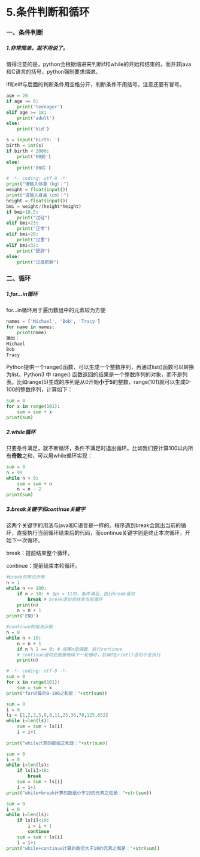 # 5.条件判断和循环

### 一、条件判断

##### 1.非常简单，就不用说了。

值得注意的是，python会根据缩进来判断if和while的开始和结束的，而并非java和C语言的括号，python强制要求缩进。

if和elif与后面的判断条件用空格分开，判断条件不用括号，注意还要有冒号。

```py
age = 20
if age >= 6:
    print('teenager')
elif age >= 18:
    print('adult')
else:
    print('kid')

s = input('birth: ')
birth = int(s)
if birth < 2000:
    print('00前')
else:
    print('00后')
```

```py
# -*- coding: utf-8 -*-
print("请输入体重（kg）：")
weight = float(input())
print("请输入身高（cm）：")
height = float(input())
bmi = weight/(height*height)
if bmi<18.5:
    print("过轻")
elif bmi<23:
    print("正常")
elif bmi<28:
    print("过重")
elif bmi<32:
    print("肥胖")
else:
    print("过度肥胖")
```

### 二、循环

##### 1.for...in循环

for...in循环用于遍历数组中的元素较为方便

```py
names = ['Michael', 'Bob', 'Tracy']
for name in names:
    print(name)
输出：
Michael
Bob
Tracy
```

Python提供一个range\(\)函数，可以生成一个整数序列，再通过list\(\)函数可以转换为list。Python3 中 range\(\) 函数返回的结果是一个整数序列的对象，而不是列表。比如range\(5\)生成的序列是从0开始**小于5**的整数，range\(101\)就可以生成0-100的整数序列，计算如下：

```py
sum = 0
for x in range(101):
    sum = sum + x
print(sum)
```

##### 2.while循环

只要条件满足，就不断循环，条件不满足时退出循环。比如我们要计算100以内所有**奇数**之和，可以用while循环实现：

```py
sum = 0
n = 99
while n > 0:
    sum = sum + n
    n = n - 2
print(sum)
```

##### 3.break关键字和continue关键字

这两个关键字的用法与java和C语言是一样的。程序遇到break会跳出当前的循环，直接执行当前循环结束后的代码，而continue关键字则是终止本次循环，开始下一次循环。

break：提前结束整个循环。

continue：提前结束本轮循环。

```py
#break的用法示例
n = 1
while n <= 100:
    if n > 10: # 当n = 11时，条件满足，执行break语句
        break # break语句会结束当前循环
    print(n)
    n = n + 1
print('END')

#continue的用法示例
n = 0
while n < 10:
    n = n + 1
    if n % 2 == 0: # 如果n是偶数，执行continue
    # continue语句会直接继续下一轮循环，后续的print()语句不会执行
    print(n)
```

```py
# -*- coding: utf-8 -*-
sum = 0
for x in range(101):	
	sum = sum + x
print("for计算的0-100之和是："+str(sum))

sum = 0
i = 0
ls = [1,2,3,5,8,9,11,25,36,78,125,652]
while i<len(ls):
	sum = sum + ls[i]
	i = i+1
	
print("while计算的数组之和是："+str(sum))

sum = 0
i = 0
while i<len(ls):
	if ls[i]>10:
		break
	sum = sum + ls[i]
	i = i+1
print("while+break计算的数组小于10的元素之和是："+str(sum))

sum = 0
i = 0
while i<len(ls):
	if ls[i]<10:
		i = i + 1
		continue
	sum = sum + ls[i]
	i = i+1
print("while+continue计算的数组大于10的元素之和是："+str(sum))
```



